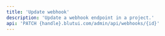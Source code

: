 ```yaml
---
title: 'Update webhook'
description: 'Update a webhook endpoint in a project.'
api: 'PATCH {handle}.blutui.com/admin/api/webhooks/{id}'
---
```

